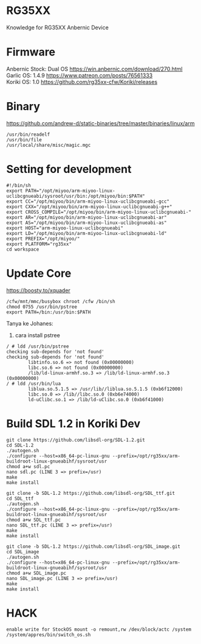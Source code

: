 # RG35XX
Knowledge for RG35XX Anbernic Device

# Firmware
Anbernic Stock: Dual OS https://win.anbernic.com/download/270.html  
Garlic OS: 1.4.9 https://www.patreon.com/posts/76561333  
Koriki OS: 1.0 https://github.com/rg35xx-cfw/Koriki/releases  

# Binary
https://github.com/andrew-d/static-binaries/tree/master/binaries/linux/arm  
```
/usr/bin/readelf
/usr/bin/file
/usr/local/share/misc/magic.mgc
```

# Setting for development
```shell
#!/bin/sh
export PATH="/opt/miyoo/arm-miyoo-linux-uclibcgnueabi/sysroot/usr/bin:/opt/miyoo/bin:$PATH"
export CC="/opt/miyoo/bin/arm-miyoo-linux-uclibcgnueabi-gcc"
export CXX="/opt/miyoo/bin/arm-miyoo-linux-uclibcgnueabi-g++"
export CROSS_COMPILE="/opt/miyoo/bin/arm-miyoo-linux-uclibcgnueabi-"
export AR="/opt/miyoo/bin/arm-miyoo-linux-uclibcgnueabi-ar"
export AS="/opt/miyoo/bin/arm-miyoo-linux-uclibcgnueabi-as"
export HOST="arm-miyoo-linux-uclibcgnueabi"
export LD="/opt/miyoo/bin/arm-miyoo-linux-uclibcgnueabi-ld"
export PREFIX="/opt/miyoo/"
export PLATFORM="rg35xx"
cd workspace
```

# Update Core
https://boosty.to/xquader  

```shell
/cfw/mnt/mmc/busybox chroot /cfw /bin/sh
chmod 0755 /usr/bin/pstree
export PATH=/bin:/usr/bin:$PATH
```

Tanya ke Johanes:
1. cara install pstree

```shell
/ # ldd /usr/bin/pstree
checking sub-depends for 'not found'
checking sub-depends for 'not found'
        libtinfo.so.6 => not found (0x00000000)
        libc.so.6 => not found (0x00000000)
        /lib/ld-linux-armhf.so.3 => /lib/ld-linux-armhf.so.3 (0x00000000)
/ # ldd /usr/bin/lua
        liblua.so.5.1.5 => /usr/lib//liblua.so.5.1.5 (0xb6f12000)
        libc.so.0 => /lib//libc.so.0 (0xb6e74000)
        ld-uClibc.so.1 => /lib/ld-uClibc.so.0 (0xb6f41000)
```

# Build SDL 1.2 in Koriki Dev
```shell
git clone https://github.com/libsdl-org/SDL-1.2.git
cd SDL-1.2
./autogen.sh
./configure --host=x86_64-pc-linux-gnu --prefix=/opt/rg35xx/arm-buildroot-linux-gnueabihf/sysroot/usr
chmod a+w sdl.pc
nano sdl.pc (LINE 3 => prefix=/usr)
make
make install

git clone -b SDL-1.2 https://github.com/libsdl-org/SDL_ttf.git
cd SDL_ttf
./autogen.sh
./configure --host=x86_64-pc-linux-gnu --prefix=/opt/rg35xx/arm-buildroot-linux-gnueabihf/sysroot/usr
chmod a+w SDL_ttf.pc
nano SDL_ttf.pc (LINE 3 => prefix=/usr)
make
make install

git clone -b SDL-1.2 https://github.com/libsdl-org/SDL_image.git
cd SDL_image
./autogen.sh
./configure --host=x86_64-pc-linux-gnu --prefix=/opt/rg35xx/arm-buildroot-linux-gnueabihf/sysroot/usr
chmod a+w SDL_image.pc
nano SDL_image.pc (LINE 3 => prefix=/usr)
make
make install

```

# HACK
```
enable write for StockOS mount -o remount,rw /dev/block/actc /system
/system/appres/bin/switch_os.sh
```
